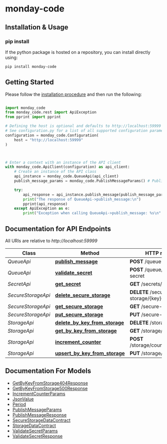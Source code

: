 # monday-code

## Installation & Usage
### pip install

If the python package is hosted on a repository, you can install directly using:

```sh
pip install monday-code
```

## Getting Started

Please follow the [installation procedure](#installation--usage) and then run the following:

```python

import monday_code
from monday_code.rest import ApiException
from pprint import pprint

# Defining the host is optional and defaults to http://localhost:59999
# See configuration.py for a list of all supported configuration parameters.
configuration = monday_code.Configuration(
    host = "http://localhost:59999"
)



# Enter a context with an instance of the API client
with monday_code.ApiClient(configuration) as api_client:
    # Create an instance of the API class
    api_instance = monday_code.QueueApi(api_client)
    publish_message_params = monday_code.PublishMessageParams() # PublishMessageParams | 

    try:
        api_response = api_instance.publish_message(publish_message_params)
        print("The response of QueueApi->publish_message:\n")
        pprint(api_response)
    except ApiException as e:
        print("Exception when calling QueueApi->publish_message: %s\n" % e)

```

## Documentation for API Endpoints

All URIs are relative to *http://localhost:59999*

Class | Method | HTTP request | Description
------------ | ------------- | ------------- | -------------
*QueueApi* | [**publish_message**](docs/QueueApi.md#publish_message) | **POST** /queue | 
*QueueApi* | [**validate_secret**](docs/QueueApi.md#validate_secret) | **POST** /queue/validate-secret | 
*SecretApi* | [**get_secret**](docs/SecretApi.md#get_secret) | **GET** /secrets/{name} | 
*SecureStorageApi* | [**delete_secure_storage**](docs/SecureStorageApi.md#delete_secure_storage) | **DELETE** /secure-storage/{key} | 
*SecureStorageApi* | [**get_secure_storage**](docs/SecureStorageApi.md#get_secure_storage) | **GET** /secure-storage/{key} | 
*SecureStorageApi* | [**put_secure_storage**](docs/SecureStorageApi.md#put_secure_storage) | **PUT** /secure-storage/{key} | 
*StorageApi* | [**delete_by_key_from_storage**](docs/StorageApi.md#delete_by_key_from_storage) | **DELETE** /storage/{key} | 
*StorageApi* | [**get_by_key_from_storage**](docs/StorageApi.md#get_by_key_from_storage) | **GET** /storage/{key} | 
*StorageApi* | [**increment_counter**](docs/StorageApi.md#increment_counter) | **POST** /storage/counter/increment | 
*StorageApi* | [**upsert_by_key_from_storage**](docs/StorageApi.md#upsert_by_key_from_storage) | **PUT** /storage/{key} | 


## Documentation For Models

 - [GetByKeyFromStorage404Response](docs/GetByKeyFromStorage404Response.md)
 - [GetByKeyFromStorage500Response](docs/GetByKeyFromStorage500Response.md)
 - [IncrementCounterParams](docs/IncrementCounterParams.md)
 - [JsonValue](docs/JsonValue.md)
 - [Period](docs/Period.md)
 - [PublishMessageParams](docs/PublishMessageParams.md)
 - [PublishMessageResponse](docs/PublishMessageResponse.md)
 - [SecureStorageDataContract](docs/SecureStorageDataContract.md)
 - [StorageDataContract](docs/StorageDataContract.md)
 - [ValidateSecretParams](docs/ValidateSecretParams.md)
 - [ValidateSecretResponse](docs/ValidateSecretResponse.md)

